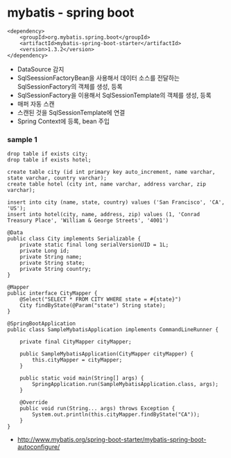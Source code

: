# mybatis - spring boot

````
<dependency>
    <groupId>org.mybatis.spring.boot</groupId>
    <artifactId>mybatis-spring-boot-starter</artifactId>
    <version>1.3.2</version>
</dependency>
````
- DataSource 감지
- SqlSeessionFactoryBean을 사용해서 데이터 소스를 전달하는 SqlSessionFactory의 객체를 생성, 등록
- SqlSessionFactory을 이용해서 SqlSessionTemplate의 객체를 생성, 등록
- 매퍼 자동 스캔
- 스캔된 것을 SqlSessionTemplate에 연결
- Spring Context에 등록, bean 주입

### sample 1
````
drop table if exists city;
drop table if exists hotel;

create table city (id int primary key auto_increment, name varchar, state varchar, country varchar);
create table hotel (city int, name varchar, address varchar, zip varchar);

insert into city (name, state, country) values ('San Francisco', 'CA', 'US');
insert into hotel(city, name, address, zip) values (1, 'Conrad Treasury Place', 'William & George Streets', '4001')
````
````
@Data
public class City implements Serializable {
	private static final long serialVersionUID = 1L;
	private Long id;
	private String name;
	private String state;
	private String country;
}
````
````
@Mapper
public interface CityMapper {
    @Select("SELECT * FROM CITY WHERE state = #{state}")
    City findByState(@Param("state") String state);
}
````
````
@SpringBootApplication
public class SampleMybatisApplication implements CommandLineRunner {

    private final CityMapper cityMapper;

    public SampleMybatisApplication(CityMapper cityMapper) {
        this.cityMapper = cityMapper;
    }

    public static void main(String[] args) {
        SpringApplication.run(SampleMybatisApplication.class, args);
    }

    @Override
    public void run(String... args) throws Exception {
        System.out.println(this.cityMapper.findByState("CA"));
    }
}
````
- http://www.mybatis.org/spring-boot-starter/mybatis-spring-boot-autoconfigure/